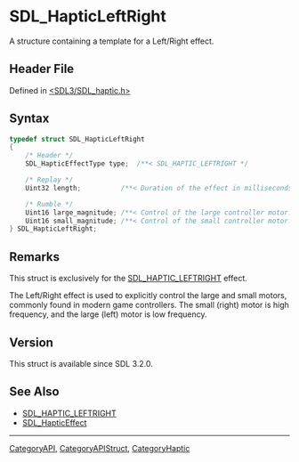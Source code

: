 # SDL_HapticLeftRight

A structure containing a template for a Left/Right effect.

## Header File

Defined in [<SDL3/SDL_haptic.h>](https://github.com/libsdl-org/SDL/blob/main/include/SDL3/SDL_haptic.h)

## Syntax

```c
typedef struct SDL_HapticLeftRight
{
    /* Header */
    SDL_HapticEffectType type;  /**< SDL_HAPTIC_LEFTRIGHT */

    /* Replay */
    Uint32 length;          /**< Duration of the effect in milliseconds. */

    /* Rumble */
    Uint16 large_magnitude; /**< Control of the large controller motor. */
    Uint16 small_magnitude; /**< Control of the small controller motor. */
} SDL_HapticLeftRight;
```

## Remarks

This struct is exclusively for the
[SDL_HAPTIC_LEFTRIGHT](SDL_HAPTIC_LEFTRIGHT) effect.

The Left/Right effect is used to explicitly control the large and small
motors, commonly found in modern game controllers. The small (right) motor
is high frequency, and the large (left) motor is low frequency.

## Version

This struct is available since SDL 3.2.0.

## See Also

- [SDL_HAPTIC_LEFTRIGHT](SDL_HAPTIC_LEFTRIGHT)
- [SDL_HapticEffect](SDL_HapticEffect)

----
[CategoryAPI](CategoryAPI), [CategoryAPIStruct](CategoryAPIStruct), [CategoryHaptic](CategoryHaptic)

